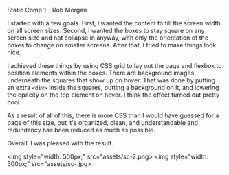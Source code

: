 Static Comp 1 - Rob Morgan

I started with a few goals.  First, I wanted the content to fill the screen width on all screen sizes.  Second, I wanted the boxes to stay square on any screen size and not collapse in anyway, with only the orientation of the boxes to change on smaller screens.  After that, I tried to make things look nice.  

I achieved these things by using CSS grid to lay out the page and flexbox to position elements within the boxes.  There are background images underneath the squares that show up on hover.  That was done by putting an extra `<div>` inside the squares, putting a background on it, and lowering the opacity on the top element on hover.  I think the effect turned out pretty cool.

As a result of all of this, there is more CSS than I would have guessed for a page of this size, but it's organized, clean, and understandable and redundancy has been reduced as much as possible.

Overall, I was pleased with the result.

<img style="width: 500px;" src="assets/sc-2.png>
<img style="width: 500px;" src="assets/sc-.jpg>
